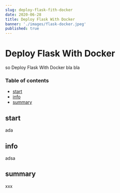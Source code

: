 ```yaml
---
slug: deploy-flask-fith-docker
date: 2020-06-28
title: Deploy Flask With Docker
banner: './images/flask-docker.jpeg'
published: true
---
```


# Deploy Flask With Docker

so Deploy Flask With Docker bla bla

### Table of contents

- [start](#start)
- [info](#info)
- [summary](#summary)


## start
ada

## info

adsa

## summary

xxx
